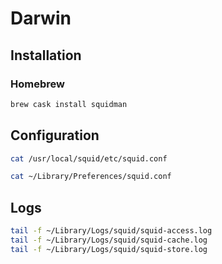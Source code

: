 # Darwin

## Installation

### Homebrew

```sh
brew cask install squidman
```

## Configuration

```sh
cat /usr/local/squid/etc/squid.conf
```

```sh
cat ~/Library/Preferences/squid.conf
```

## Logs

```sh
tail -f ~/Library/Logs/squid/squid-access.log
tail -f ~/Library/Logs/squid/squid-cache.log
tail -f ~/Library/Logs/squid/squid-store.log
```

